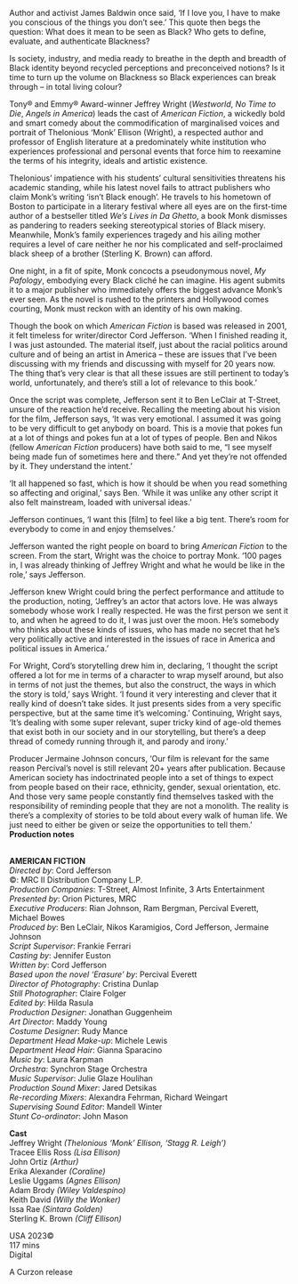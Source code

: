 
Author and activist James Baldwin once said, ‘If I love you, I have to make you conscious of the things you don’t see.’ This quote then begs the question: What does it mean to be seen as Black? Who gets to define, evaluate, and authenticate Blackness?

Is society, industry, and media ready to breathe in the depth and breadth of Black identity beyond recycled perceptions and preconceived notions? Is it time to turn up the volume on Blackness so Black experiences can break through – in total living colour?

Tony® and Emmy® Award-winner Jeffrey Wright (_Westworld_, _No Time to Die_, _Angels in America_) leads the cast of _American Fiction_, a wickedly bold and smart comedy about the commodification of marginalised voices and portrait of Thelonious ‘Monk’ Ellison (Wright), a respected author and professor of English literature at a predominately white institution who experiences professional and personal events that force him to reexamine the terms of his integrity, ideals and artistic existence.

Thelonious’ impatience with his students’ cultural sensitivities threatens his academic standing, while his latest novel fails to attract publishers who claim Monk’s writing ‘isn’t Black enough’. He travels to his hometown of Boston to participate in a literary festival where all eyes are on the first-time author of a bestseller titled _We’s Lives in Da Ghetto_, a book Monk dismisses as pandering to readers seeking stereotypical stories of Black misery. Meanwhile, Monk’s family experiences tragedy and his ailing mother requires a level of care neither he nor his complicated and self-proclaimed black sheep of a brother (Sterling K. Brown) can afford.

One night, in a fit of spite, Monk concocts a pseudonymous novel, _My Pafology_, embodying every Black cliché he can imagine. His agent submits it to a major publisher who immediately offers the biggest advance Monk’s ever seen. As the novel is rushed to the printers and Hollywood comes courting, Monk must reckon with an identity of his own making.

Though the book on which _American Fiction_ is based was released in 2001, it felt timeless for writer/director Cord Jefferson. ‘When I finished reading it, I was just astounded. The material itself, just about the racial politics around culture and of being an artist in America – these are issues that I’ve been discussing with my friends and discussing with myself for 20 years now. The thing that’s very clear is that all these issues are still pertinent to today’s world, unfortunately, and there’s still a lot of relevance to this book.’

Once the script was complete, Jefferson sent it to Ben LeClair at T-Street, unsure of the reaction he’d receive. Recalling the meeting about his vision for the film, Jefferson says, ‘It was very emotional. I assumed it was going to be very difficult to get anybody on board. This is a movie that pokes fun at a lot of things and pokes fun at a lot of types of people. Ben and Nikos (fellow _American Fiction_ producers) have both said to me, “I see myself being made fun of sometimes here and there.” And yet they’re not offended by it. They understand the intent.’

‘It all happened so fast, which is how it should be when you read something so affecting and original,’ says Ben. ‘While it was unlike any other script it also felt mainstream, loaded with universal ideas.’

Jefferson continues, ‘I want this [film] to feel like a big tent. There’s room for everybody to come in and enjoy themselves.’

Jefferson wanted the right people on board to bring _American Fiction_ to the screen. From the start, Wright was the choice to portray Monk. ‘100 pages in, I was already thinking of Jeffrey Wright and what he would be like in the role,’ says Jefferson.

Jefferson knew Wright could bring the perfect performance and attitude to the production, noting, ‘Jeffrey’s an actor that actors love. He was always somebody whose work I really respected. He was the first person we sent it to, and when he agreed to do it, I was just over the moon. He’s somebody who thinks about these kinds of issues, who has made no secret that he’s very politically active and interested in the issues of race in America and political issues in America.’

For Wright, Cord’s storytelling drew him in, declaring, ‘I thought the script offered a lot for me in terms of a character to wrap myself around, but also in terms of not just the themes, but also the construct, the ways in which the story is told,’ says Wright. ‘I found it very interesting and clever that it really kind of doesn’t take sides. It just presents sides from a very specific perspective, but at the same time it’s welcoming.’ Continuing, Wright says, ‘It’s dealing with some super relevant, super tricky kind of age-old themes that exist both in our society and in our storytelling, but there’s a deep thread of comedy running through it, and parody and irony.’

Producer Jermaine Johnson concurs, ‘Our film is relevant for the same reason Percival’s novel is still relevant 20+ years after publication. Because American society has indoctrinated people into a set of things to expect from people based on their race, ethnicity, gender, sexual orientation, etc. And those very same people constantly find themselves tasked with the responsibility of reminding people that they are not a monolith. The reality is there’s a complexity of stories to be told about every walk of human life. We just need to either be given or seize the opportunities to tell them.’  
**Production notes**
<br><br>

**AMERICAN FICTION**  
_Directed by_: Cord Jefferson  
©: MRC II Distribution Company L.P.  
_Production Companies_: T-Street, Almost Infinite,  3 Arts Entertainment  
_Presented by_: Orion Pictures, MRC  
_Executive Producers_: Rian Johnson, Ram Bergman, Percival Everett, Michael Bowes  
_Produced by_: Ben LeClair, Nikos Karamigios,  Cord Jefferson, Jermaine Johnson  
_Script Supervisor_: Frankie Ferrari  
_Casting by_: Jennifer Euston  
_Written by_: Cord Jefferson  
_Based upon the novel ‘Erasure’ by_: Percival Everett  
_Director of Photography_: Cristina Dunlap  
_Still Photographer_: Claire Folger  
_Edited by_: Hilda Rasula  
_Production Designer_: Jonathan Guggenheim  
_Art Director_: Maddy Young  
_Costume Designer_: Rudy Mance  
_Department Head Make-up_: Michele Lewis  
_Department Head Hair_: Gianna Sparacino  
_Music by_: Laura Karpman  
_Orchestra_: Synchron Stage Orchestra  
_Music Supervisor_: Julie Glaze Houlihan  
_Production Sound Mixer_: Jared Detsikas  
_Re-recording Mixers_: Alexandra Fehrman,  Richard Weingart  
_Supervising Sound Editor_: Mandell Winter  
_Stunt Co-ordinator_: John Mason

**Cast**  
Jeffrey Wright _(Thelonious ‘Monk’ Ellison, ‘Stagg R. Leigh’)_  
Tracee Ellis Ross _(Lisa Ellison)_  
John Ortiz _(Arthur)_  
Erika Alexander _(Coraline)_  
Leslie Uggams _(Agnes Ellison)_  
Adam Brody _(Wiley Valdespino)_  
Keith David _(Willy the Wonker)_  
Issa Rae _(Sintara Golden)_  
Sterling K. Brown _(Cliff Ellison)_

USA 2023©  
117 mins  
Digital

A Curzon release<br>
<br>
<!--stackedit_data:
eyJoaXN0b3J5IjpbLTk2ODc0NzUyXX0=
-->